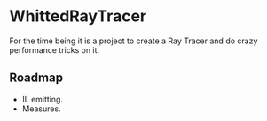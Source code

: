 # WhittedRayTracer

For the time being it is a project to create a Ray Tracer and do crazy performance tricks on it.


## Roadmap 

- IL emitting.
- Measures.
